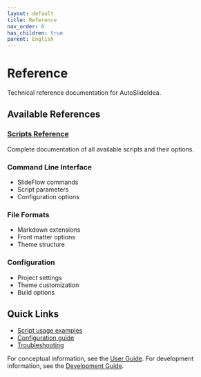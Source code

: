 ```yaml
---
layout: default
title: Reference
nav_order: 6
has_children: true
parent: English
---
```


# Reference

Technical reference documentation for AutoSlideIdea.

## Available References

### [Scripts Reference](scripts/)
Complete documentation of all available scripts and their options.

### Command Line Interface
- SlideFlow commands
- Script parameters
- Configuration options

### File Formats
- Markdown extensions
- Front matter options
- Theme structure

### Configuration
- Project settings
- Theme customization
- Build options

## Quick Links

- [Script usage examples](scripts/#examples)
- [Configuration guide](../user-guide/)
- [Troubleshooting](../getting-started/setup/#troubleshooting)

For conceptual information, see the [User Guide](../user-guide/).
For development information, see the [Development Guide](../development/).
